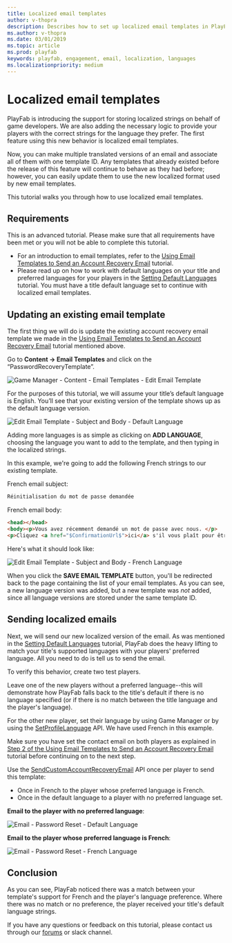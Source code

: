 ```yaml
---
title: Localized email templates
author: v-thopra
description: Describes how to set up localized email templates in PlayFab.
ms.author: v-thopra
ms.date: 03/01/2019
ms.topic: article
ms.prod: playfab
keywords: playfab, engagement, email, localization, languages
ms.localizationpriority: medium
---
```


# Localized email templates

PlayFab is introducing the support for storing localized strings on behalf of game developers. We are also adding the necessary logic to provide your players with the correct strings for the language they prefer. The first feature using this new behavior is localized email templates.

Now, you can make multiple translated versions of an email and associate all of them with one template ID. Any templates that already existed before the release of this feature will continue to behave as they had before; however, you can easily update them to use the new localized format used by new email templates.

This tutorial walks you through how to use localized email templates.

## Requirements

This is an advanced tutorial. Please make sure that all requirements have been met or you will not be able to complete this tutorial.

- For an introduction to email templates, refer to the [Using Email Templates to Send an Account Recovery Email](using-email-templates-to-send-an-account-recovery-email.md) tutorial.
- Please read up on how to work with default languages on your title and preferred languages for your players in the [Setting Default Languages](../news/setting-default-languages.md) tutorial. You must have a title default language set to continue with localized email templates.

## Updating an existing email template

The first thing we will do is update the existing account recovery email template we made in the [Using Email Templates to Send an Account Recovery Email](using-email-templates-to-send-an-account-recovery-email.md) tutorial mentioned above.

Go to **Content -> Email Templates** and click on the “PasswordRecoveryTemplate”.

![Game Manager - Content - Email Templates - Edit Email Template](media/tutorials/game-manager-content-edit-email-template.png)

For the purposes of this tutorial, we will assume your title’s default language is English. You’ll see that your existing version of the template shows up as the default language version.

![Edit Email Template - Subject and Body - Default Language](media/tutorials/email-template-subject-and-body-default-language.png)

Adding more languages is as simple as clicking on **ADD LANGUAGE**, choosing the language you want to add to the template, and then typing in the localized strings.

In this example, we're going to add the following French strings to our existing template.

French email subject:

```html
Réinitialisation du mot de passe demandée
```

French email body:

```html
<head></head>
<body><p>Vous avez récemment demandé un mot de passe avec nous. </p>
<p>Cliquez <a href="$ConfirmationUrl$">ici</a> s'il vous plaît pour être dirigé vers une page pour réinitialiser votre mot de passe.
```

Here's what it should look like:

![Edit Email Template - Subject and Body - French Language](media/tutorials/email-template-subject-and-body-french-language.png)

When you click the **SAVE EMAIL TEMPLATE** button, you'll be redirected back to the page containing the list of your email templates. As you can see, a new language version was added, but a new template was *not* added, since all language versions are stored under the same template ID.

## Sending localized emails

Next, we will send our new localized version of the email. As was mentioned in the [Setting Default Languages](../news/setting-default-languages.md) tutorial, PlayFab does the heavy lifting to match your title's supported languages with your players' preferred language. All you need to do is tell us to send the email.

To verify this behavior, create two test players.

Leave one of the new players without a preferred language--this will demonstrate how PlayFab falls back to the title's default if there is no language specified (or if there is no match between the title language and the player's language).

For the other new player, set their language by using Game Manager or by using the [SetProfileLanguage](xref:titleid.playfabapi.com.profiles.accountmanagement.setprofilelanguage) API. We have used French in this example.

Make sure you have set the contact email on both players as explained in [Step 2 of the Using Email Templates to Send an Account Recovery Email](using-email-templates-to-send-an-account-recovery-email.md#step-2---add-username-password-login-email-and-contact-email-to-a-player) tutorial before continuing on to the next step.

Use the [SendCustomAccountRecoveryEmail](xref:titleid.playfabapi.com.server.accountmanagement.sendcustomaccountrecoveryemail) API once per player to send this template:

- Once in French to the player whose preferred language is French.
- Once in the default language to a player with no preferred language set.

**Email to the player with no preferred language**:

![Email - Password Reset - Default Language](media/tutorials/email-password-reset-default-language.png)

**Email to the player whose preferred language is French**:

![Email - Password Reset - French Language](media/tutorials/email-password-reset-french-language.png)

## Conclusion

As you can see, PlayFab noticed there was a match between your template's support for French and the player's language preference. Where there was no match or no preference, the player received your title's default language strings.

If you have any questions or feedback on this tutorial, please contact us through our [forums](https://community.playfab.com/questions/ask.html) or slack channel.